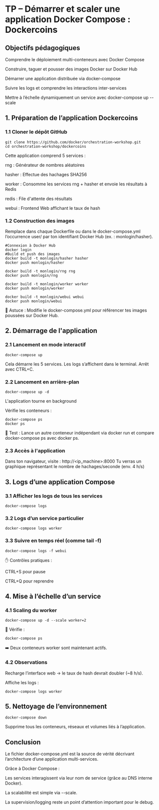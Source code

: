 # TP – Démarrer et scaler une application Docker Compose : Dockercoins
## Objectifs pédagogiques
Comprendre le déploiement multi-conteneurs avec Docker Compose

Construire, taguer et pousser des images Docker sur Docker Hub

Démarrer une application distribuée via docker-compose

Suivre les logs et comprendre les interactions inter-services

Mettre à l’échelle dynamiquement un service avec docker-compose up --scale

## 1. Préparation de l’application Dockercoins
### 1.1 Cloner le dépôt GitHub
```
git clone https://github.com/docker/orchestration-workshop.git
cd orchestration-workshop/dockercoins
```
Cette application comprend 5 services :

rng : Générateur de nombres aléatoires

hasher : Effectue des hachages SHA256

worker : Consomme les services rng + hasher et envoie les résultats à Redis

redis : File d'attente des résultats

webui : Frontend Web affichant le taux de hash

### 1.2 Construction des images
Remplace dans chaque Dockerfile ou dans le docker-compose.yml l’occurrence user/ par ton identifiant Docker Hub (ex. : monlogin/hasher).
```
#Connexion à Docker Hub
docker login
#Build et push des images
docker build -t monlogin/hasher hasher
docker push monlogin/hasher

docker build -t monlogin/rng rng
docker push monlogin/rng

docker build -t monlogin/worker worker
docker push monlogin/worker

docker build -t monlogin/webui webui
docker push monlogin/webui
```
🔧 Astuce : Modifie le docker-compose.yml pour référencer tes images poussées sur Docker Hub.

## 2. Démarrage de l'application
### 2.1 Lancement en mode interactif
```
docker-compose up
```
Cela démarre les 5 services.
Les logs s’affichent dans le terminal.
Arrêt avec CTRL+C.

### 2.2 Lancement en arrière-plan
```
docker-compose up -d
```
L'application tourne en background

Vérifie les conteneurs :
```
docker-compose ps
docker ps
```
🧪 Test : Lance un autre conteneur indépendant via docker run et compare docker-compose ps avec docker ps.

### 2.3 Accès à l'application
Dans ton navigateur, visite :
http://<ip_machine>:8000
Tu verras un graphique représentant le nombre de hachages/seconde (env. 4 h/s)

## 3. Logs d’une application Compose
### 3.1 Afficher les logs de tous les services
```
docker-compose logs
```
### 3.2 Logs d’un service particulier
```
docker-compose logs worker
```
### 3.3 Suivre en temps réel (comme tail -f)
```
docker-compose logs -f webui
```
✋ Contrôles pratiques :

CTRL+S pour pause

CTRL+Q pour reprendre

## 4. Mise à l’échelle d’un service
### 4.1 Scaling du worker
```
docker-compose up -d --scale worker=2
```
📌 Vérifie :

```
docker-compose ps
```
➡️ Deux conteneurs worker sont maintenant actifs.

### 4.2 Observations
Recharge l’interface web → le taux de hash devrait doubler (~8 h/s).

Affiche les logs :
```
docker-compose logs worker
```
## 5. Nettoyage de l’environnement
```
docker-compose down
```
Supprime tous les conteneurs, réseaux et volumes liés à l’application.

## Conclusion
Le fichier docker-compose.yml est la source de vérité décrivant l’architecture d’une application multi-services.

Grâce à Docker Compose :

Les services interagissent via leur nom de service (grâce au DNS interne Docker).

La scalabilité est simple via --scale.

La supervision/logging reste un point d’attention important pour le debug.

